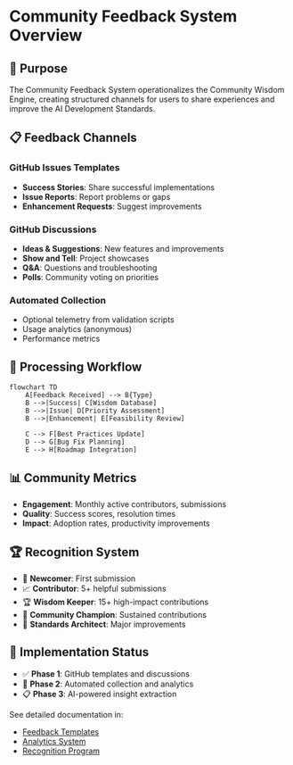 # Community Feedback System Overview

## 🎯 Purpose

The Community Feedback System operationalizes the Community Wisdom Engine, creating structured channels for users to share experiences and improve the AI Development Standards.

## 📋 Feedback Channels

### **GitHub Issues Templates**
- **Success Stories**: Share successful implementations
- **Issue Reports**: Report problems or gaps
- **Enhancement Requests**: Suggest improvements

### **GitHub Discussions**
- **Ideas & Suggestions**: New features and improvements
- **Show and Tell**: Project showcases
- **Q&A**: Questions and troubleshooting
- **Polls**: Community voting on priorities

### **Automated Collection**
- Optional telemetry from validation scripts
- Usage analytics (anonymous)
- Performance metrics

## 🔄 Processing Workflow

```mermaid
flowchart TD
    A[Feedback Received] --> B{Type}
    B -->|Success| C[Wisdom Database]
    B -->|Issue| D[Priority Assessment]
    B -->|Enhancement| E[Feasibility Review]
    
    C --> F[Best Practices Update]
    D --> G[Bug Fix Planning]
    E --> H[Roadmap Integration]
```

## 📊 Community Metrics

- **Engagement**: Monthly active contributors, submissions
- **Quality**: Success scores, resolution times
- **Impact**: Adoption rates, productivity improvements

## 🏆 Recognition System

- 🌱 **Newcomer**: First submission
- 📈 **Contributor**: 5+ helpful submissions  
- 🏆 **Wisdom Keeper**: 15+ high-impact contributions
- 💎 **Community Champion**: Sustained contributions
- 🧠 **Standards Architect**: Major improvements

## 🚀 Implementation Status

- ✅ **Phase 1**: GitHub templates and discussions
- 🔄 **Phase 2**: Automated collection and analytics
- 📋 **Phase 3**: AI-powered insight extraction

See detailed documentation in:
- [Feedback Templates](./community-feedback-templates.md)
- [Analytics System](./community-analytics.md)
- [Recognition Program](./community-recognition.md)